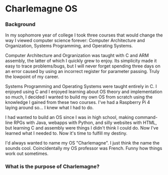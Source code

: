 # Charlemagne OS

### Background
In my sophomore year of college I took three courses that would change the way I viewed computer science forever: Computer Architecture and Organization, Systems Programming, and Operating Systems.

Computer Architecture and Orgranization was taught with C and ARM assembly, the latter of which I quickly grew to enjoy. Its simplicity made it easy to trace problems/bugs, but I will never forget spending three days on an error caused by using an incorrect register for parameter passing. Truly the lowpoint of my career.

Systems Programming and Operating Systems were taught entirely in C. I enjoyed using C and I enjoyed learning about OS theory and implementation so much, I decided I wanted to build my own OS from scratch using the knowledge I gained from these two courses. I've had a Raspberry Pi 4 laying around so... I knew what I had to do.

I had wanted to build an OS since I was in high school, making command-line RPGs with Java, webapps with Python, and silly websites with HTML, but learning C and assembly were things I didn't think I could do. Now I've learned what I needed to. Now it's time to fulfill my destiny.

I'd always wanted to name my OS "Charlemagne". I just think the name the sounds cool. Coincidentally my OS professor was French. Funny how things work out sometimes.

### What is the purpose of Charlemagne?
